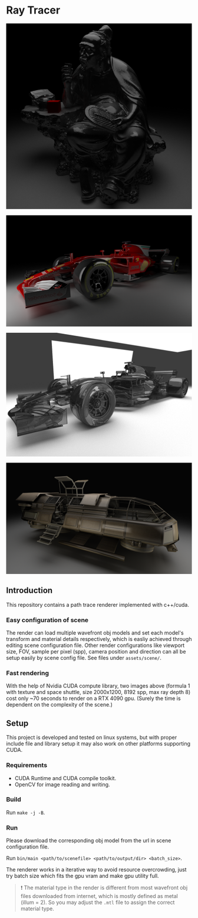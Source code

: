 # Ray Tracer

![luyu](figures/scene_luyu-output.png)

![formula1-texture](figures/scene_formula1-output.png)

![formula1-glass](figures/scene_formula1-output-refractive.png)

![space-shuttle](figures/scene_shuttle-output.png)

## Introduction

This repository contains a path trace renderer implemented with c++/cuda.

### Easy configuration of scene

The render can load multiple wavefront obj models and set each model's transform and material details respectively, which is easliy achieved through editing scene configuration file. Other render configurations like viewport size, FOV, sample per pixel (spp), camera position and direction can all be setup easily by scene config file. See files under `assets/scene/`.

### Fast rendering

With the help of Nvidia CUDA compute library, two images above (formula 1 with texture and space shuttle, size 2000x1200, 8192 spp, max ray depth 8) cost only ~70 seconds to render on a RTX 4090 gpu. (Surely the time is dependent on the complexity of the scene.)

## Setup

This project is developed and tested on linux systems, but with proper include file and library setup it may also work on other platforms supporting CUDA.

### Requirements

- CUDA Runtime and CUDA compile toolkit.
- OpenCV for image reading and writing.

### Build

Run `make -j -B`.

### Run

Please download the corresponding obj model from the url in scene configuration file.

Run `bin/main <path/to/scenefile> <path/to/output/dir> <batch_size>`. 

The renderer works in a iterative way to avoid resource overcrowding, just try batch size which fits the gpu vram and make gpu utility full.

> ❗️ The material type in the render is different from most wavefront obj files downloaded from internet, which is mostly defined as metal (illum = 2). So you may adjust the `.mtl` file to assign the correct material type.

